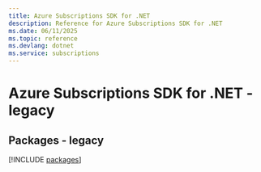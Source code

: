```yaml
---
title: Azure Subscriptions SDK for .NET
description: Reference for Azure Subscriptions SDK for .NET
ms.date: 06/11/2025
ms.topic: reference
ms.devlang: dotnet
ms.service: subscriptions
---
```

# Azure Subscriptions SDK for .NET - legacy
## Packages - legacy
[!INCLUDE [packages](subscriptions-index.md)]